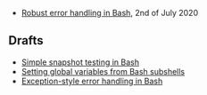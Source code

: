 - [Robust error handling in Bash](/ideas/robust-error-handling), 2nd of July 2020

## Drafts

- [Simple snapshot testing in Bash](/ideas/snapshot-testing)
- [Setting global variables from Bash subshells](/ideas/set-global-variable-from-bash-subshell)
- [Exception-style error handling in Bash](/ideas/exceptions)

